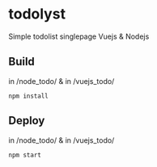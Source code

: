 # todolyst
Simple todolist singlepage Vuejs &amp; Nodejs


## Build
in /node_todo/ & in /vuejs_todo/
```
npm install
```

## Deploy
in /node_todo/ & in /vuejs_todo/
```
npm start
```



